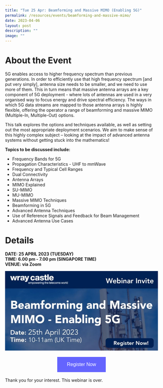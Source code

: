 ```yaml
---
title: "Tue 25 Apr: Beamforming and Massive MIMO (Enabling 5G)"
permalink: /resources/events/beamforming-and-massive-mimo/
date: 2023-04-06
layout: post
description: ""
image: ""
---
```

# About the Event

5G enables access to higher frequency spectrum than previous generations. In order to efficiently use that high frequency spectrum [and put very simply], antenna size needs to be smaller, and we need to use more of them. This in turn means that massive antenna arrays are a key component of 5G deployment - where lots of antennas are used in a very organised way to focus energy and drive spectral efficiency. The ways in which 5G data streams are mapped to those antenna arrays is highly flexible, offering the operator a range of beamforming and massive MIMO (Multiple-In, Multiple-Out) options. 

This talk explores the options and techniques available, as well as setting out the most appropriate deployment scenarios. We aim to make sense of this highly complex subject – looking at the impact of advanced antenna systems without getting stuck into the mathematics!

**Topics to be discussed include:**

* Frequency Bands for 5G
* Propagation Characteristics - UHF to mmWave
* Frequency and Typical Cell Ranges
* Dual Connectivity
* Antenna Arrays
* MIMO Explained
* SU-MIMO
* MU-MIMO
* Massive MIMO Techniques
* Beamforming in 5G
* Advanced Antenna Techniques
* Use of Reference Signals and Feedback for Beam Management
* Advanced Antenna Use Cases

# Details
**DATE: 25 APRIL 2023 (TUESDAY) <br> 
TIME: 6.00 pm - 7.00 pm (SINGAPORE TIME) <br> 
VENUE: via Zoom**

![Cover Pic_Wray Castle Webinar on 25 Apr](/images/events/cover%20pic_wray%20castle%20webinar%20on%2025%20apr.jpg)


<style>
#register {
  background-color: #0000ff;
  border: none;
  color: white;
  padding: 16px 32px;
  text-align: center;
  font-size: 16px;
  margin: 4px 2px;
  opacity: 0.6;
  transition: 0.3s;
  display: inline-block;
  text-decoration: none;
  cursor: pointer;
}
</style>

<center><a href="https://wraycastle.zoom.us/meeting/register/tZAsf-iurTsqEtSwLKOTVFT2PswIRxPncdCK#/registration" target="_blank"><button id="register" class="btn">Register Now</button></a></center>

Thank you for your interest. This webinar is over.